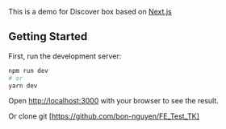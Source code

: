 This is a demo for Discover box based on [Next.js](https://nextjs.org/) 

## Getting Started

First, run the development server:

```bash
npm run dev
# or
yarn dev
```

Open [http://localhost:3000](http://localhost:3000) with your browser to see the result.

Or clone git [https://github.com/bon-nguyen/FE_Test_TK]
